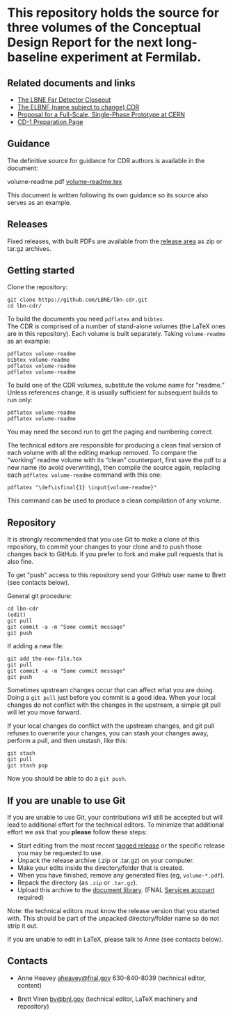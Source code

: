 This repository holds the source for three volumes of the Conceptual Design Report for the next long-baseline experiment at Fermilab.
====

Related documents and links
---

* [The LBNE Far Detector Closeout](https://github.com/LBNE/lbne-fd-closeout)
* [The ELBNF (name subject to change) CDR](https://github.com/LBNE/lbn-cdr)
* [Proposal for a Full-Scale, Single-Phase Prototype at CERN](https://github.com/LBNE/cern-prototype-proposal)
* [CD-1 Preparation Page](https://web.fnal.gov/project/LBNF/ReviewsAndAssessments/CD-1Preparation/SitePages/CD-1%20Preparation%20Home.aspx)


Guidance
---

The definitive source for guidance for CDR authors is available in the
document:

  volume-readme.pdf
  [volume-readme.tex](volume-readme.tex)

This document is written following its own guidance so its source also
serves as an example.

Releases
---

Fixed releases, with built PDFs are available from the [release area](https://github.com/LBNE/lbn-cdr/releases) as zip or tar.gz archives.

Getting started
---

Clone the repository:

    git clone https://github.com/LBNE/lbn-cdr.git
    cd lbn-cdr/

To build the documents you need `pdflatex` and `bibtex`.  
The CDR is comprised of a number of stand-alone volumes (the LaTeX
ones are in this repository).
Each volume is built separately.
Taking `volume-readme` as an example:

    pdflatex volume-readme
    bibtex volume-readme
    pdflatex volume-readme
    pdflatex volume-readme

To build one of the CDR volumes, substitute the volume name for "readme.”  Unless references change,
it is usually sufficient for subsequent builds to run only:

    pdflatex volume-readme
    pdflatex volume-readme

You may need the second run to get the paging and numbering correct.

The technical editors are responsible for producing a clean final
version of each volume with all the editing markup removed.  To compare
the “working” readme volume with its “clean” counterpart, first save the
pdf to a new name (to avoid overwriting), then compile the source again, 
replacing each `pdflatex volume-readme` command with this one:

    pdflatex "\def\isfinal{1} \input{volume-readme}"

This command can be used to produce a clean compilation of any volume.

Repository
---

It is strongly recommended that you use Git to make a clone of this
repository, to commit your changes to your clone and to push those
changes back to GitHub.  If you prefer to fork and make pull
requests that is also fine.

To get "push" access to this repository send your GitHub user name to
Brett (see contacts below).

General git procedure:

    cd lbn-cdr
    (edit)
    git pull
    git commit -a -m "Some commit message"
    git push

If adding a new file:

    git add the-new-file.tex
    git pull
    git commit -a -m "Some commit message"
    git push

Sometimes upstream changes occur that can affect what you are doing. Doing a `git pull` just before you commit is a good idea. When your local changes do not conflict with the changes in the upstream, a simple git pull will let you move forward.

If your local changes do conflict with the upstream changes, and git pull refuses to overwrite your changes, you can stash your changes away, perform a pull, and then unstash, like this:

    git stash
    git pull
    git stash pop

Now you should be able to do a `git push`.


## If you are unable to use Git

If you are unable to use Git, your contributions will still be accepted
but will lead to additional effort for the technical editors.  To
minimize that additional effort we ask that you **please** follow these steps:

* Start editing from the most recent
  [tagged release](https://github.com/LBNE/lbn-cdr/releases) or the
  specific release you may be requested to use.
* Unpack the release archive (.zip or .tar.gz) on your computer.
* Make your edits inside the directory/folder that is created.
* When you have finished, remove any generated files (eg, `volume-*.pdf`).
* Repack the directory (as `.zip` or `.tar.gz`).
* Upload this archive to the [document library](https://web.fnal.gov/project/LBNF/ReviewsAndAssessments/CD-1Preparation/Shared%20Documents/Forms/AllItems.aspx). (FNAL
[Services account](https://fermi.service-now.com/kb_view.do?sysparm_article=KB0010542) required)

Note: the technical editors must know the release version that you
started with.  This should be part of the unpacked directory/folder
name so do not strip it out.

If you are unable to edit in LaTeX, please talk to Anne (see contacts below).

Contacts
---

* Anne Heavey <aheavey@fnal.gov> 630-840-8039 (technical editor, content)

* Brett Viren <bv@bnl.gov> (technical editor, LaTeX machinery and repository)
